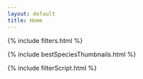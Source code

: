 ```yaml
---
layout: default
title: Home
---
```


{% include filters.html %}

{% include bestSpeciesThumbnails.html %}

{% include filterScript.html %}